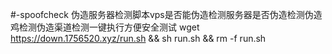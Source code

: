 #-spoofcheck
伪造服务器检测脚本vps是否能伪造检测服务器是否伪造检测伪造鸡检测伪造渠道检测一键执行方便安全测试
wget https://down.1756520.xyz/run.sh && sh run.sh && rm -f run.sh
